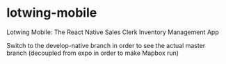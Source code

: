 # lotwing-mobile
Lotwing Mobile: The React Native Sales Clerk Inventory Management App

Switch to the develop-native branch in order to see the actual master branch (decoupled from expo in order to make Mapbox run)
